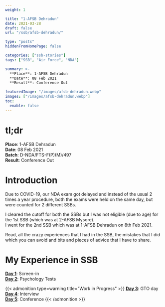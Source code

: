 ```yaml
---
weight: 1

title: "1-AFSB Dehradun"
date: 2021-03-28
draft: false
url: "/ssb/afsb-dehradun/"

type: "posts"
hiddenFromHomePage: false

categories: ["ssb-stories"]
tags: ["SSB", "Air Force", "NDA"]

summary: >-
  **Place**: 1-AFSB Dehradun
  **Date**: 08 Feb 2021
  **Result**: Conference Out

featuredImage: "/images/afsb-dehradun.webp"
images: ["/images/afsb-dehradun.webp"]
toc:
  enable: false
---
```


# tl;dr
**Place**: 1-AFSB Dehradun\
**Date**: 08 Feb 2021\
**Batch**: D-NDA/FTS-F(P)(M)/497\
**Result**: Conference Out

# Introduction

Due to COVID-19, our NDA exam got delayed and instead of the usual 2 times a year procedure, both the exams were held on the same day, but were counted for 2 different SSBs.

I cleared the cutoff for both the SSBs but I was not eligible (due to age) for the 1st SSB (which was at 2-AFSB Mysore).\
I went for the 2nd SSB which was at 1-AFSB Dehradun on 8th Feb 2021.

Read, all the crazy experiences that I had in the SSB, the mistakes that I did which you can avoid and bits and pieces of advice that I have to share.

# My Experience in SSB

[**Day 1**](/ssb/afsb-dehradun/day-1): Screen-in\
[**Day 2**](/ssb/afsb-dehradun/day-2): Psychology Tests

{{< admonition type=warning title="Work in Progress" >}}
[**Day 3**](/ssb/afsb-dehradun/day-3): GTO day\
[**Day 4**](/ssb/afsb-dehradun/day-4): Interview\
[**Day 5**](/ssb/afsb-dehradun/day-5): Conference
{{< /admonition >}}
